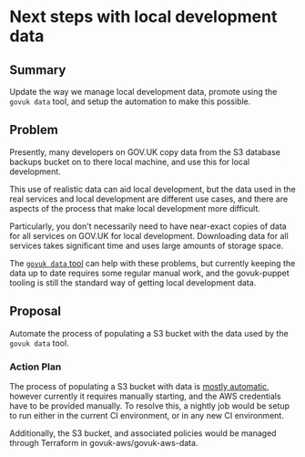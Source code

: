 # Next steps with local development data

## Summary

Update the way we manage local development data, promote using the
`govuk data` tool, and setup the automation to make this possible.

## Problem

Presently, many developers on GOV.UK copy data from the S3 database
backups bucket on to there local machine, and use this for local
development.

This use of realistic data can aid local development, but the data
used in the real services and local development are different use
cases, and there are aspects of the process that make local
development more difficult.

Particularly, you don't necessarily need to have near-exact copies of
data for all services on GOV.UK for local development. Downloading
data for all services takes significant time and uses large amounts of
storage space.

The [`govuk data` tool][govuk-data-docs] can help with these problems,
but currently keeping the data up to date requires some regular manual
work, and the govuk-puppet tooling is still the standard way of
getting local development data.

[govuk-data-docs]: https://github.com/alphagov/govuk-guix/blob/master/doc/local-data.md

## Proposal

Automate the process of populating a S3 bucket with the data used by
the `govuk data` tool.

### Action Plan

The process of populating a S3 bucket with data is [mostly
automatic][govuk-update-development-data], however currently it
requires manually starting, and the AWS credentials have to be
provided manually. To resolve this, a nightly job would be setup to
run either in the current CI environment, or in any new CI
environment.

[govuk-update-development-data]: https://github.com/alphagov/govuk-guix/blob/master/bin/govuk-update-development-data

Additionally, the S3 bucket, and associated policies would be managed
through Terraform in govuk-aws/govuk-aws-data.
